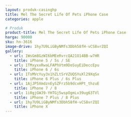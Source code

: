 ```yaml
---
layout: produk-casinghp
title: Mel The Secret Life Of Pets iPhone Case
categories: apple

# Produk
product-title: Mel The Secret Life Of Pets iPhone Case
harga: 90000
sku: hn-3616
image-drive: 1hy7U9LiGByNMfs3Dbh58fH-vCS8vrZQI
gallery:
  - url: 1WsGm8GzWI6bMEeRvrcQA21O14BB-w7HR
    title: iPhone 5 / 5s / SE
  - url: 1TMxyxxRwaLFAPhVtm9DoSuyEiDeccEpu
    title: iPhone 6 / 6s
  - url: 1TsMVcYuy3x1hZLtSrVZUQSYuXl29XqSx
    title: iPhone 6 Plus / 6s Plus
  - url: 1AjJP5XmdznEySZFrz5b9dcxHPt_thzuE
    title: iPhone 7 / 8
  - url: 1i0gjGWJ9-YHTGj5wspOgmLv39ug63TVl
    title: iPhone 7 Plus / 8 Plus
  - url: 1hy7U9LiGByNMfs3Dbh58fH-vCS8vrZQI
    title: iPhone X
---
```

